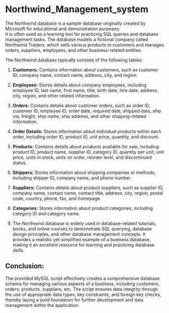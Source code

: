 # Northwind_Management_system

The Northwind database is a sample database originally created by Microsoft for educational and demonstration purposes.<br>
It is often used as a learning tool for practicing SQL queries and database management tasks. The database models a fictional company called Northwind Traders, which sells various products to customers and manages orders, suppliers, employees, and other business-related entities.

The Northwind database typically consists of the following tables:

1.	**Customers:** Contains information about customers, such as customer ID, company name, contact name, address, city, and region.

2.	**Employees:** Stores details about company employees, including employee ID, last name, first name, title, birth date, hire date, address, city, region, and other related information.

3.	**Orders:** Contains details about customer orders, such as order ID, customer ID, employee ID, order date, required date, shipped date, ship via, freight, ship name, ship address, and other shipping-related information.

4.	**Order Details:** Stores information about individual products within each order, including order ID, product ID, unit price, quantity, and discount.

5.	**Products:** Contains details about products available for sale, including product ID, product name, supplier ID, category ID, quantity per unit, unit price, units in stock, units on order, reorder level, and discontinued status.

6.	**Shippers:** Stores information about shipping companies or methods, including shipper ID, company name, and phone number.

7.	**Suppliers:** Contains details about product suppliers, such as supplier ID, company name, contact name, contact title, address, city, region, postal code, country, phone, fax, and homepage.

8.	**Categories:** Stores information about product categories, including category ID and category name.

9.	The Northwind database is widely used in database-related tutorials, books, and online courses to demonstrate SQL querying, database design principles, and other database management concepts. 
It provides a realistic yet simplified example of a business database, making it an excellent resource for learning and practicing database skills.

## Conclusion:
The provided MySQL script effectively creates a comprehensive database schema for managing various aspects of a business, including customers, orders, products, suppliers, etc. The script ensures data integrity through the use of appropriate data types, key constraints, and foreign key checks, thereby laying a solid foundation for further development and data management within the application.
